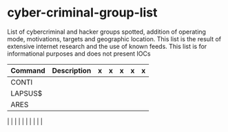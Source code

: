 # cyber-criminal-group-list
List of cybercriminal and hacker groups spotted, addition of operating mode, motivations, targets and geographic location. This list is the result of extensive internet research and the use of known feeds. This list is for informational purposes and does not present IOCs



| Command | Description | x | x | x | x | x |
| --- | --- |--- | --- | --- | --- | --- |
|  CONTI | 
| LAPSUS$
| ARES
| 
| 
| 
| 
| 
| 
| 
| 
| 
| 
